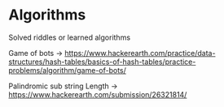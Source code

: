 # Algorithms
Solved riddles or learned algorithms

Game of bots -> https://www.hackerearth.com/practice/data-structures/hash-tables/basics-of-hash-tables/practice-problems/algorithm/game-of-bots/

Palindromic sub string Length -> https://www.hackerearth.com/submission/26321814/
